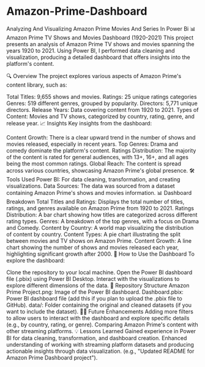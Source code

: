 # Amazon-Prime-Dashboard
Analyzing And Visualizing Amazon Prime Movies And Series In Power Bi
📊 Amazon Prime TV Shows and Movies Dashboard (1920-2021)
This project presents an analysis of Amazon Prime TV shows and movies spanning the years 1920 to 2021. Using Power BI, I performed data cleaning and visualization, producing a detailed dashboard that offers insights into the platform's content.


🔍 Overview
The project explores various aspects of Amazon Prime's content library, such as:

Total Titles: 9,655 shows and movies.
Ratings: 25 unique ratings categories 
Genres: 519 different genres, grouped by popularity.
Directors: 5,771 unique directors.
Release Years: Data covering content from 1920 to 2021.
Types of Content: Movies and TV shows, categorized by country, rating, genre, and release year.
📈 Insights
Key insights from the dashboard:

Content Growth: There is a clear upward trend in the number of shows and movies released, especially in recent years.
Top Genres: Drama and comedy dominate the platform's content.
Ratings Distribution: The majority of the content is rated for general audiences, with 13+, 16+, and all ages being the most common ratings.
Global Reach: The content is spread across various countries, showcasing Amazon Prime's global presence.
🛠 Tools Used
Power BI: For data cleaning, transformation, and creating visualizations.
Data Sources: The data was sourced from a dataset containing Amazon Prime's shows and movies information.
📊 Dashboard Breakdown
Total Titles and Ratings: Displays the total number of titles, ratings, and genres available on Amazon Prime from 1920 to 2021.
Ratings Distribution: A bar chart showing how titles are categorized across different rating types.
Genres: A breakdown of the top genres, with a focus on Drama and Comedy.
Content by Country: A world map visualizing the distribution of content by country.
Content Types: A pie chart illustrating the split between movies and TV shows on Amazon Prime.
Content Growth: A line chart showing the number of shows and movies released each year, highlighting significant growth after 2000.
🚀 How to Use the Dashboard
To explore the dashboard:

Clone the repository to your local machine.
Open the Power BI dashboard file (.pbix) using Power BI Desktop.
Interact with the visualizations to explore different dimensions of the data.
📂 Repository Structure
Amazon Prime Project.png: Image of the Power BI dashboard.
Dashboard.pbix: Power BI dashboard file (add this if you plan to upload the .pbix file to GitHub).
data/: Folder containing the original and cleaned datasets (if you want to include the dataset).
👩‍💻 Future Enhancements
Adding more filters to allow users to interact with the dashboard and explore specific details (e.g., by country, rating, or genre).
Comparing Amazon Prime's content with other streaming platforms.
💡 Lessons Learned
Gained experience in Power BI for data cleaning, transformation, and dashboard creation.
Enhanced understanding of working with streaming platform datasets and producing actionable insights through data visualization.
(e.g., "Updated README for Amazon Prime Dashboard project").
